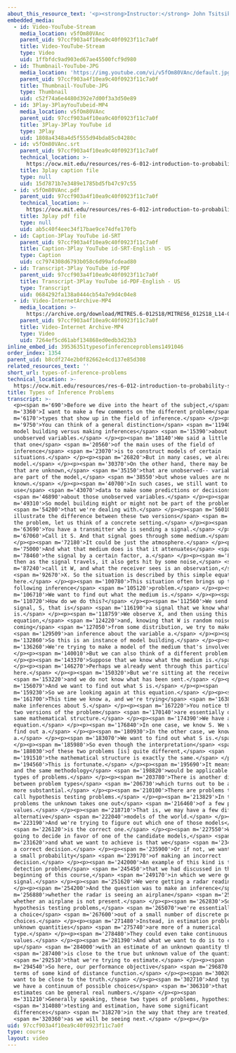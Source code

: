 ```yaml
---
about_this_resource_text: '<p><strong>Instructor:</strong> John Tsitsiklis</p>'
embedded_media:
  - id: Video-YouTube-Stream
    media_location: v5fOm80VAnc
    parent_uid: 97ccf903a4f10ea9c40f0923f11c7a0f
    title: Video-YouTube-Stream
    type: Video
    uid: 1ffbfdc9ad903ed67ae45500fcf9d980
  - id: Thumbnail-YouTube-JPG
    media_location: 'https://img.youtube.com/vi/v5fOm80VAnc/default.jpg'
    parent_uid: 97ccf903a4f10ea9c40f0923f11c7a0f
    title: Thumbnail-YouTube-JPG
    type: Thumbnail
    uid: c52f74a6e4480d392e7d00f3a3d50e89
  - id: 3Play-3PlayYouTubeid-MP4
    media_location: v5fOm80VAnc
    parent_uid: 97ccf903a4f10ea9c40f0923f11c7a0f
    title: 3Play-3Play YouTube id
    type: 3Play
    uid: 1808a4348a4d5f555d94bda85c04280c
  - id: v5fOm80VAnc.srt
    parent_uid: 97ccf903a4f10ea9c40f0923f11c7a0f
    technical_location: >-
      https://ocw.mit.edu/resources/res-6-012-introduction-to-probability-spring-2018/part-ii-inference-limit-theorems/types-of-inference-problems/v5fOm80VAnc.srt
    title: 3play caption file
    type: null
    uid: 15d7871b7e3489e1785bd5fb47c97c55
  - id: v5fOm80VAnc.pdf
    parent_uid: 97ccf903a4f10ea9c40f0923f11c7a0f
    technical_location: >-
      https://ocw.mit.edu/resources/res-6-012-introduction-to-probability-spring-2018/part-ii-inference-limit-theorems/types-of-inference-problems/v5fOm80VAnc.pdf
    title: 3play pdf file
    type: null
    uid: ab5c40f4eec34f17bae9ce74dfe170fb
  - id: Caption-3Play YouTube id-SRT
    parent_uid: 97ccf903a4f10ea9c40f0923f11c7a0f
    title: Caption-3Play YouTube id-SRT-English - US
    type: Caption
    uid: cc7974308d6793b058c6d99afcdead80
  - id: Transcript-3Play YouTube id-PDF
    parent_uid: 97ccf903a4f10ea9c40f0923f11c7a0f
    title: Transcript-3Play YouTube id-PDF-English - US
    type: Transcript
    uid: 0684292fa138a0444cb54a7e9d4c04e8
  - id: Video-InternetArchive-MP4
    media_location: >-
      https://archive.org/download/MITRES.6-012S18/MITRES6_012S18_L14-03_300k.mp4
    parent_uid: 97ccf903a4f10ea9c40f0923f11c7a0f
    title: Video-Internet Archive-MP4
    type: Video
    uid: 7264ef5cd61abf134868ed0edb3d23b3
inline_embed_id: 39536351typesofinferenceproblems1491046
order_index: 1354
parent_uid: b8cdf274e2b0f82662e4cd137e85d308
related_resources_text: ''
short_url: types-of-inference-problems
technical_location: >-
  https://ocw.mit.edu/resources/res-6-012-introduction-to-probability-spring-2018/part-ii-inference-limit-theorems/types-of-inference-problems
title: Types of Inference Problems
transcript: >-
  <p><span m='690'>Before we dive into the heart of the subject,</span> <span
  m='3360'>I want to make a few comments on the different problem</span> <span
  m='6170'>types that show up in the field of inference.</span> </p><p><span
  m='9750'>You can think of a general distinction</span> <span m='11940'>between
  model building versus making inferences</span> <span m='15390'>about
  unobserved variables.</span> </p><p><span m='18140'>We said a little earlier
  that one</span> <span m='20560'>of the main uses of the field of
  inference</span> <span m='23070'>is to construct models of certain
  situations.</span> </p><p><span m='26820'>But in many cases, we already have a
  model.</span> </p><p><span m='30370'>On the other hand, there may be variables
  that are unknown,</span> <span m='35150'>that are unobserved-- variables that
  are part of the model,</span> <span m='38550'>but whose values are not
  known.</span> </p><p><span m='40700'>In such cases, we still want to
  use</span> <span m='43070'>data to make some predictions or decisions</span>
  <span m='46890'>about those unobserved variables.</span> </p><p><span
  m='49310'>So model building might or might not be part of the problem</span>
  <span m='54200'>that we're dealing with.</span> </p><p><span m='56010'>To
  illustrate the difference between these two versions</span> <span m='59830'>of
  the problem, let us think of a concrete setting.</span> </p><p><span
  m='63690'>You have a transmitter who is sending a signal.</span> </p><p><span
  m='67060'>Call it S. And that signal goes through some medium.</span>
  </p><p><span m='72180'>It could be just the atmosphere.</span> </p><p><span
  m='75000'>And what that medium does is that it attenuates</span> <span
  m='78460'>the signal by a certain factor, a.</span> </p><p><span m='81340'>And
  then as the signal travels, it also gets hit by some noise,</span> <span
  m='87240'>call it W, and what the receiver sees is an observation,</span>
  <span m='92670'>X. So the situation is described by this simple equation
  here.</span> </p><p><span m='100780'>This situation often brings up the
  following inference</span> <span m='105120'>problem.</span> </p><p><span
  m='106710'>We want to find out what the medium is.</span> </p><p><span
  m='110720'>How do we do this?</span> </p><p><span m='112560'>We send a pilot
  signal, S, that is</span> <span m='116190'>a signal that we know what it
  is.</span> </p><p><span m='118759'>We observe X, and then using this
  equation,</span> <span m='124220'>and, knowing that W is random noise
  coming</span> <span m='127050'>from some distribution, we try to make</span>
  <span m='129509'>an inference about the variable a.</span> </p><p><span
  m='132860'>So this is an instance of model building.</span> </p><p><span
  m='136260'>We're trying to make a model of the medium that's involved.</span>
  </p><p><span m='140010'>But we can also think of a different problem.</span>
  </p><p><span m='143370'>Suppose that we know what the medium is.</span>
  </p><p><span m='146270'>Perhaps we already went through this particular phase
  here.</span> </p><p><span m='150320'>But we're sitting at the receiver,</span>
  <span m='153220'>and we do not know what has been sent.</span> </p><p><span
  m='156079'>And we want to find out what S is.</span> </p><p><span
  m='159230'>So we are looking again at this equation.</span> </p><p><span
  m='161700'>This time we know a, and we're trying</span> <span m='163840'>to
  make inferences about S.</span> </p><p><span m='167220'>You notice that these
  two versions of the problem</span> <span m='170140'>are essentially of the
  same mathematical structure.</span> </p><p><span m='174390'>We have a linear
  equation.</span> </p><p><span m='176840'>In one case, we know S. We want to
  find out a.</span> </p><p><span m='180930'>In the other case, we know
  a.</span> </p><p><span m='183070'>We want to find out what S is.</span>
  </p><p><span m='185980'>So even though the interpretation</span> <span
  m='188030'>of these two problems [is] quite different,</span> <span
  m='191510'>the mathematical structure is exactly the same.</span> </p><p><span
  m='194560'>This is fortunate.</span> </p><p><span m='195690'>It means that one
  and the same methodology</span> <span m='198820'>would be applicable to both
  types of problems.</span> </p><p><span m='203780'>There is another distinction
  between problem types</span> <span m='206730'>which turns out to be a little
  more substantial.</span> </p><p><span m='210100'>There are problems that we
  call hypothesis testing problems.</span> </p><p><span m='213829'>In those
  problems the unknown takes one out</span> <span m='216460'>of a few possible
  values.</span> </p><p><span m='218710'>That is, we may have a few different
  alternative</span> <span m='222040'>models of the world.</span> </p><p><span
  m='223190'>And we're trying to figure out which one of those models</span>
  <span m='226120'>is the correct one.</span> </p><p><span m='227550'>We're
  going to decide in favor of one of the candidate models,</span> <span
  m='231620'>and what we want to achieve is that we</span> <span m='234329'>make
  a correct decision.</span> </p><p><span m='235900'>Or if not, we want to have
  a small probability</span> <span m='239170'>of making an incorrect
  decision.</span> </p><p><span m='242000'>An example of this kind is the radar
  detection problem</span> <span m='245450'>that we had discussed in the very
  beginning of this course,</span> <span m='249170'>in which we were getting a
  signal.</span> </p><p><span m='251620'>We were getting a radar reading.</span>
  </p><p><span m='254200'>And the question was to make an inference</span> <span
  m='256880'>whether the radar is seeing an airplane</span> <span m='259470'>or
  whether an airplane is not present.</span> </p><p><span m='262830'>So in
  hypothesis testing problems,</span> <span m='265070'>we're essentially making
  a choice</span> <span m='267600'>out of a small number of discrete possible
  choices.</span> </p><p><span m='271480'>Instead, in estimation problems, the
  unknown quantities</span> <span m='275740'>are more of a numerical
  type.</span> </p><p><span m='278480'>They could even take continuous
  values.</span> </p><p><span m='281390'>And what we want to do is to come
  up</span> <span m='284000'>with an estimate of an unknown quantity that</span>
  <span m='287400'>is close to the true but unknown value of the quantity</span>
  <span m='292510'>that we're trying to estimate.</span> </p><p><span
  m='294540'>So here, our performance objective</span> <span m='296870'>is in
  terms of some kind of distance function.</span> </p><p><span m='300200'>We
  want to be close to the truth.</span> </p><p><span m='302710'>And typically,
  we have a continuum of possible choices</span> <span m='306310'>that is, our
  estimates can be general real numbers.</span> </p><p><span
  m='311210'>Generally speaking, these two types of problems, hypothesis</span>
  <span m='314080'>testing and estimation, have some significant
  differences</span> <span m='318270'>in the way that they are treated,</span>
  <span m='320360'>as we will be seeing next.</span> </p><p></p>
uid: 97ccf903a4f10ea9c40f0923f11c7a0f
type: course
layout: video
---
```


